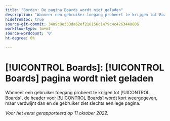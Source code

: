 ```yaml
---
title: "Borden: De pagina Boards wordt niet geladen"
description: "Wanneer een gebruiker toegang probeert te krijgen tot Boards, wordt de koptekst voor Boards kort weergegeven, maar verdwijnt deze vervolgens en ziet de gebruiker slechts een lege pagina."
hidefromtoc: true
source-git-commit: 3409c8e333da62ef218156c1479c4c4263448806
workflow-type: tm+mt
source-wordcount: '0'
ht-degree: 0%

---
```



# [!UICONTROL Boards]: [!UICONTROL Boards] pagina wordt niet geladen

Wanneer een gebruiker toegang probeert te krijgen tot [!UICONTROL Boards], de header voor [!UICONTROL Boards] wordt kort weergegeven, maar verdwijnt dan en de gebruiker ziet slechts een lege pagina.

_Voor het eerst gerapporteerd op 11 oktober 2022._

